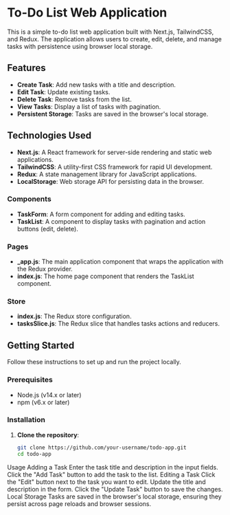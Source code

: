 # To-Do List Web Application

This is a simple to-do list web application built with Next.js, TailwindCSS, and Redux. The application allows users to create, edit, delete, and manage tasks with persistence using browser local storage.

## Features

- **Create Task**: Add new tasks with a title and description.
- **Edit Task**: Update existing tasks.
- **Delete Task**: Remove tasks from the list.
- **View Tasks**: Display a list of tasks with pagination.
- **Persistent Storage**: Tasks are saved in the browser's local storage.

## Technologies Used

- **Next.js**: A React framework for server-side rendering and static web applications.
- **TailwindCSS**: A utility-first CSS framework for rapid UI development.
- **Redux**: A state management library for JavaScript applications.
- **LocalStorage**: Web storage API for persisting data in the browser.


### Components

- **TaskForm**: A form component for adding and editing tasks.
- **TaskList**: A component to display tasks with pagination and action buttons (edit, delete).

### Pages

- **_app.js**: The main application component that wraps the application with the Redux provider.
- **index.js**: The home page component that renders the TaskList component.

### Store

- **index.js**: The Redux store configuration.
- **tasksSlice.js**: The Redux slice that handles tasks actions and reducers.

## Getting Started

Follow these instructions to set up and run the project locally.

### Prerequisites

- Node.js (v14.x or later)
- npm (v6.x or later)

### Installation

1. **Clone the repository**:
   ```sh
   git clone https://github.com/your-username/todo-app.git
   cd todo-app
   
Usage
Adding a Task
Enter the task title and description in the input fields.
Click the "Add Task" button to add the task to the list.
Editing a Task
Click the "Edit" button next to the task you want to edit.
Update the title and description in the form.
Click the "Update Task" button to save the changes.
Local Storage
Tasks are saved in the browser's local storage, ensuring they persist across page reloads and browser sessions.
